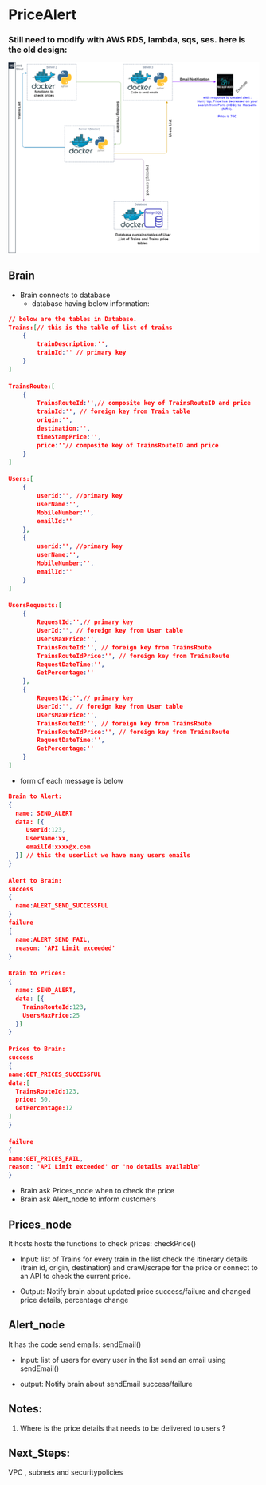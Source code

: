 # PriceAlert

### Still need to modify with AWS RDS, lambda, sqs, ses. here is the old design:
![PriceAlert](/img.png)

## Brain
* Brain connects to database 
   *  database having below information:
```json
// below are the tables in Database.
Trains:[// this is the table of list of trains
    {
        trainDescription:'',
        trainId:'' // primary key 
    }
]

TrainsRoute:[
    {
        TrainsRouteId:'',// composite key of TrainsRouteID and price
        trainId:'', // foreign key from Train table
        origin:'',
        destination:'',
        timeStampPrice:'',
        price:''// composite key of TrainsRouteID and price
    }
]

Users:[
    {
        userid:'', //primary key
        userName:'', 
        MobileNumber:'',
        emailId:''
    },
    {
        userid:'', //primary key
        userName:'', 
        MobileNumber:'',
        emailId:''
    }
]

UsersRequests:[
    {
        RequestId:'',// primary key
        UserId:'', // foreign key from User table
        UsersMaxPrice:'',
        TrainsRouteId:'', // foreign key from TrainsRoute
        TrainsRouteIdPrice:'', // foreign key from TrainsRoute
        RequestDateTime:'',
        GetPercentage:''
    },
    {
        RequestId:'',// primary key
        UserId:'', // foreign key from User table
        UsersMaxPrice:'',
        TrainsRouteId:'', // foreign key from TrainsRoute
        TrainsRouteIdPrice:'', // foreign key from TrainsRoute
        RequestDateTime:'',
        GetPercentage:''
    }
]
```
* form of each message is below
```json
Brain to Alert:
{
  name: SEND_ALERT
  data: [{
     UserId:123,
     UserName:xx,
     emailId:xxxx@x.com
  }] // this the userlist we have many users emails
}

Alert to Brain:
success
{
  name:ALERT_SEND_SUCCESSFUL
}
failure
{
  name:ALERT_SEND_FAIL,
  reason: 'API Limit exceeded'
}

Brain to Prices:
{
  name: SEND_ALERT,
  data: [{
    TrainsRouteId:123,
    UsersMaxPrice:25
  }]
}

Prices to Brain:
success
{
name:GET_PRICES_SUCCESSFUL
data:[
  TrainsRouteId:123,
  price: 50,
  GetPercentage:12
]
}

failure
{
name:GET_PRICES_FAIL,
reason: 'API Limit exceeded' or 'no details available'
}
```
* Brain ask Prices_node when to check the price
* Brain ask Alert_node to inform customers


## Prices_node
It hosts hosts the functions to check prices: checkPrice()

* Input: list of Trains
    for every train in the list
      check the itinerary details (train id, origin, destination) and crawl/scrape for the price or connect to an API to check the current price.

* Output: 
    Notify brain about updated price success/failure and changed price details, percentage change

## Alert_node
It has the code send emails: sendEmail()

* Input: list of users
    for every user in the list
      send an email using sendEmail()

* output: Notify brain about sendEmail success/failure

## Notes: 
1. Where is the price details that needs to be delivered to users ?


## Next_Steps:
 VPC , subnets and securitypolicies 
